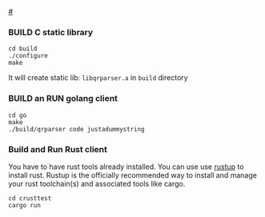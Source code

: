 [#](#) 

### BUILD C static library

```
cd build
./configure
make

```

It will create static lib: `libqrparser.a` in `build` directory

### BUILD an RUN golang client

```
cd go
make
./build/qrparser code justadummystring

```

### Build and Run Rust client

You have to have rust tools already installed. You can use use [rustup](https://rustup.rs/) to install rust.
Rustup is the officially recommended way to install and manage your rust toolchain(s) and associated tools like cargo.

```
cd crusttest
cargo run
```

